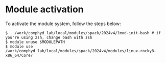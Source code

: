 # Module activation
To activate the module system, follow the steps below:
```console
$ . /work/comphyd_lab/local/modules/spack/2024v4/lmod-init-bash # if you're using zsh, change bash with zsh
$ module unuse $MODULEPATH
$ module use /work/comphyd_lab/local/modules/spack/2024v4/modules/linux-rocky8-x86_64/Core/
```


